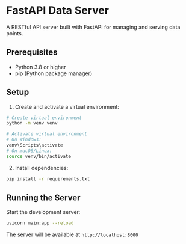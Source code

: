 # FastAPI Data Server

A RESTful API server built with FastAPI for managing and serving data points.

## Prerequisites

- Python 3.8 or higher
- pip (Python package manager)

## Setup

1. Create and activate a virtual environment:
```bash
# Create virtual environment
python -m venv venv

# Activate virtual environment
# On Windows:
venv\Scripts\activate
# On macOS/Linux:
source venv/bin/activate
```

2. Install dependencies:
```bash
pip install -r requirements.txt
```

## Running the Server

Start the development server:
```bash
uvicorn main:app --reload
```

The server will be available at `http://localhost:8000`